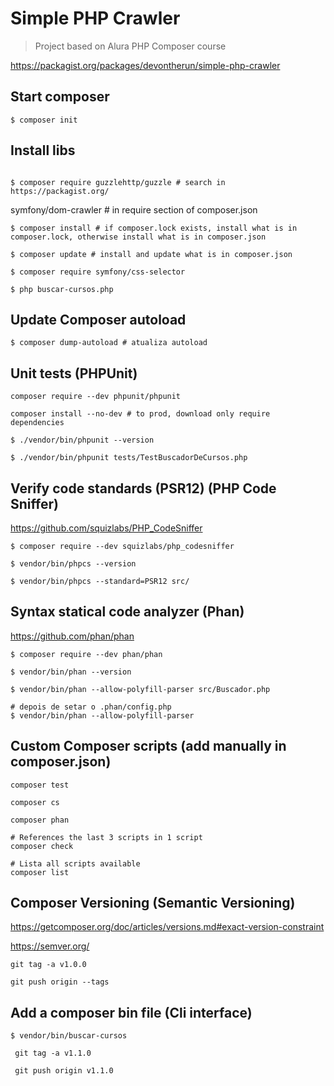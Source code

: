 # Simple PHP Crawler
> Project based on Alura PHP Composer course

https://packagist.org/packages/devontherun/simple-php-crawler

## Start composer
```
$ composer init
```

## Install libs
```

$ composer require guzzlehttp/guzzle # search in https://packagist.org/
```

symfony/dom-crawler # in require section of composer.json

```
$ composer install # if composer.lock exists, install what is in composer.lock, otherwise install what is in composer.json

$ composer update # install and update what is in composer.json

$ composer require symfony/css-selector

$ php buscar-cursos.php

```

## Update Composer autoload
```
$ composer dump-autoload # atualiza autoload
```

## Unit tests (PHPUnit)
```
composer require --dev phpunit/phpunit

composer install --no-dev # to prod, download only require dependencies

$ ./vendor/bin/phpunit --version

$ ./vendor/bin/phpunit tests/TestBuscadorDeCursos.php
```

## Verify code standards (PSR12) (PHP Code Sniffer)
https://github.com/squizlabs/PHP_CodeSniffer

```
$ composer require --dev squizlabs/php_codesniffer

$ vendor/bin/phpcs --version

$ vendor/bin/phpcs --standard=PSR12 src/
```

## Syntax statical code analyzer (Phan)
https://github.com/phan/phan

```
$ composer require --dev phan/phan

$ vendor/bin/phan --version

$ vendor/bin/phan --allow-polyfill-parser src/Buscador.php

# depois de setar o .phan/config.php
$ vendor/bin/phan --allow-polyfill-parser 

```

## Custom Composer scripts (add manually in composer.json)
```
composer test

composer cs

composer phan

# References the last 3 scripts in 1 script
composer check

# Lista all scripts available
composer list
```


## Composer Versioning (Semantic Versioning)

https://getcomposer.org/doc/articles/versions.md#exact-version-constraint

https://semver.org/

```
git tag -a v1.0.0

git push origin --tags
```

## Add a composer bin file (Cli interface)
```
$ vendor/bin/buscar-cursos

 git tag -a v1.1.0

 git push origin v1.1.0
```
